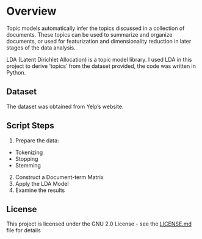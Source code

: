 # Overview
Topic models automatically infer the topics discussed in a collection of documents. These topics can be used to summarize and organize documents, or used for featurization and dimensionality reduction in later stages of the data analysis. 

LDA (Latent Dirichlet Allocation) is a topic model library. I used LDA in this project to derive ‘topics’ from the dataset provided, the code was written in Python.


## Dataset
The dataset was obtained from Yelp’s website.

## Script Steps
1. Prepare the data:
* Tokenizing
* Stopping
* Stemming
2. Construct a Document-term Matrix
3. Apply the LDA Model
4. Examine the results

## License

This project is licensed under the GNU 2.0 License - see the [LICENSE.md](LICENSE.md) file for details
